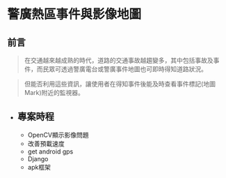 # **警廣熱區事件與影像地圖**

## 前言
>在交通越來越成熟的時代，道路的交通事故越趨變多，其中包括事故及事件，而民眾可透過警廣電台或警廣事件地圖也可即時得知道路狀況。

>但能否利用這些資訊，讓使用者在得知事件後能及時查看事件標記(地圖Mark)附近的監視器。

* ## 專案時程 ##
  - OpenCV顯示影像問題
  - 改善預載速度
  - get android gps
  - Django
  - apk框架
